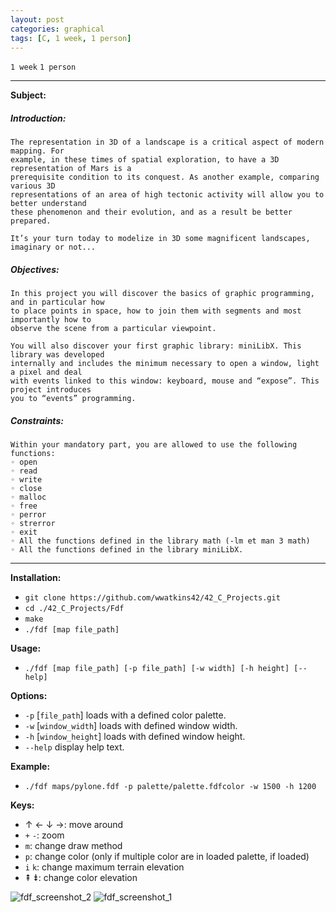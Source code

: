 ```yaml
---
layout: post
categories: graphical
tags: [C, 1 week, 1 person]
---
```


`1 week`
`1 person`

---

__Subject:__
##### Introduction:
```
The representation in 3D of a landscape is a critical aspect of modern mapping. For
example, in these times of spatial exploration, to have a 3D representation of Mars is a
prerequisite condition to its conquest. As another example, comparing various 3D
representations of an area of high tectonic activity will allow you to better understand
these phenomenon and their evolution, and as a result be better prepared.

It’s your turn today to modelize in 3D some magnificent landscapes, imaginary or not...
```
##### Objectives:
```
In this project you will discover the basics of graphic programming, and in particular how
to place points in space, how to join them with segments and most importantly how to
observe the scene from a particular viewpoint.

You will also discover your first graphic library: miniLibX. This library was developed
internally and includes the minimum necessary to open a window, light a pixel and deal
with events linked to this window: keyboard, mouse and “expose”. This project introduces
you to “events” programming.
```

##### Constraints:
```
Within your mandatory part, you are allowed to use the following functions:
◦ open
◦ read
◦ write
◦ close
◦ malloc
◦ free
◦ perror
◦ strerror
◦ exit
◦ All the functions defined in the library math (-lm et man 3 math)
◦ All the functions defined in the library miniLibX.
```
---
__Installation:__

* `git clone https://github.com/wwatkins42/42_C_Projects.git`
* `cd ./42_C_Projects/Fdf`
* `make`
* `./fdf [map file_path]`

**Usage:**
* `./fdf [map file_path] [-p file_path] [-w width] [-h height] [--help]`

**Options:**
* `-p` [`file_path`] loads with a defined color palette.
* `-w` [`window_width`] loads with defined window width.
* `-h` [`window_height`]  loads with defined window height.
* `--help`  display help text.

**Example:**
* `./fdf maps/pylone.fdf -p palette/palette.fdfcolor -w 1500 -h 1200`

**Keys:**
* &#8593; &#8592; &#8595; &#8594;: move around
* `+` `-`: zoom
* `m`: change draw method
* `p`: change color (only if multiple color are in loaded palette, if loaded)
* `i` `k`: change maximum terrain elevation
* &#8670; &#8671;: change color elevation

![fdf_screenshot_2](https://cdn.rawgit.com/wwatkins42/42_C_Projects/master/screenshots/screenshot_fdf_2.png "fdf")
![fdf_screenshot_1](https://cdn.rawgit.com/wwatkins42/42_C_Projects/master/screenshots/screenshot_fdf_1.png "fdf")
